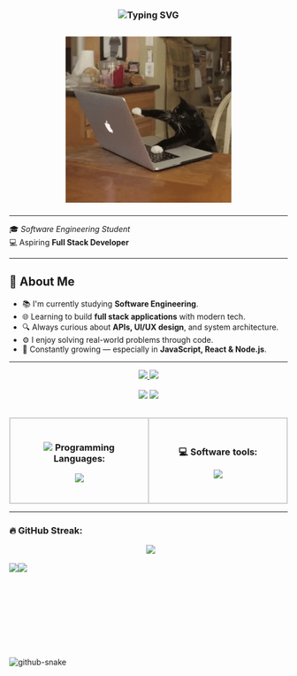 <h3 align="center">
  <img src="https://readme-typing-svg.herokuapp.com?font=Consolas&size=28&pause=1000&color=ffff&center=true&vCenter=true&width=435&lines=👋+Hey+there,+I'm+Andres+👾" alt="Typing SVG" color="black"/>
</h3>

<h2 align="center"><img src="img/cat _working.gif" height="300" /> </h2>

---

🎓 *Software Engineering Student*  
💻 Aspiring **Full Stack Developer**  


---

## 🧠 About Me

- 📚 I'm currently studying **Software Engineering**.
- 🌐 Learning to build **full stack applications** with modern tech.
- 🔍 Always curious about **APIs, UI/UX design**, and system architecture.
- ⚙️ I enjoy solving real-world problems through code.
- 🌱 Constantly growing — especially in **JavaScript, React & Node.js**.

---

<div align="center">
  <a href="https://github.com/AndresRestrepoDev">
    <img height="180em" src="https://github-readme-stats-git-masterrstaa-rickstaa.vercel.app/api?username=AndresRestrepoDev&show_icons=true&theme=dark&include_all_commits=true&count_private=true&hide=stars,issues"/>
    <img height="180em" src="https://github-readme-stats.vercel.app/api/top-langs/?username=AndresRestrepoDev&layout=compact&langs_count=7&theme=dark"/>
  </a>
</div>
<br>

<div align ="center"> 
  <a href = "mailto:arestreporamirez3@gmail.com"><img src="https://img.shields.io/badge/-Gmail-%23333?style=for-the-badge&logo=gmail&logoColor=white" target="_blank"></a>
  <a href="proximamente" target="_blank"><img src="https://img.shields.io/badge/-LinkedIn-%23333?style=for-the-badge&logo=linkedin&logoColor=white" target="_blank"></a> 
</div>
<br>

<table style="table-layout: fixed; width: 100%;" align="center">
    <tr>
      <!-- Columna para Programming Languages -->
      <td style="border: 2px solid #ccc; padding: 20px; border-radius: 10px; width: 50%;" align="center">
        <h3><img src="https://media2.giphy.com/media/QssGEmpkyEOhBCb7e1/giphy.gif?cid=ecf05e47a0n3gi1bfqntqmob8g9aid1oyj2wr3ds3mg700bl&rid=giphy.gif" width ="25"><b> Programming Languages:</b></h3>
        <p align="center">
          <a href="https://skillicons.dev">
            <img src="https://skillicons.dev/icons?i=js,css,html,mysql&perline=12" />
          </a>
        </p>
      </td>
      <!-- Columna para Software Tools -->
      <td style="border: 2px solid #ccc; padding: 20px; border-radius: 10px; width: 50%;" align="center">
        <h3>💻 Software tools:</h3>
        <p align="center">
          <a href="https://skillicons.dev">
            <img src="https://skillicons.dev/icons?i=git,github,docker,postman,vscode,bash,figma&perline=12" />
          </a>
        </p>
      </td>
    </tr>
  </table>

  ----

### 🔥 GitHub Streak:

<p align="center">
  <img src="https://github-readme-streak-stats.herokuapp.com/?user=AndresRestrepoDev&theme=dark&background=0d1117&border=30A3DC&locale=es" />
</p>

<div style="display: flex; flex-direction: row;" align="center">
<img class="img" height="170cm" src="https://github-readme-stats-ssd-11s-projects.vercel.app/api?username=AndresRestrepoDev&theme=radical&show_icons=true&hide_border=true&count_private=true" />
<img class="img" height="170cm" src="https://github-readme-streak-stats-plum-nine.vercel.app?user=AndresRestrepoDev&theme=radical&hide_border=true" />
</div>

<picture>
  <source media="(prefers-color-scheme: dark)" srcset="https://github.com/AndresRestrepoDev/AndresRestrepoDev/blob/output/github-contribution-grid-snake-dark.svg" />
  <source media="(prefers-color-scheme: light)" srcset="https://github.com/AndresRestrepoDev/AndresRestrepoDev/blob/output/github-contribution-grid-snake.svg" />
  <img alt="github-snake" src="https://github.com/AndresRestrepoDev/AndresRestrepoDev/blob/output/github-contribution-grid-snake.svg" />
</picture>
